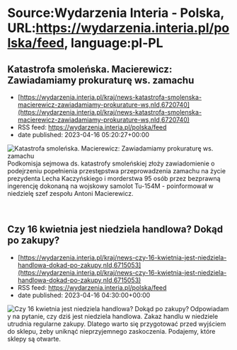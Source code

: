 # Source:Wydarzenia Interia - Polska, URL:https://wydarzenia.interia.pl/polska/feed, language:pl-PL

## Katastrofa smoleńska. Macierewicz: Zawiadamiamy prokuraturę ws. zamachu
 - [https://wydarzenia.interia.pl/kraj/news-katastrofa-smolenska-macierewicz-zawiadamiamy-prokurature-ws,nId,6720740](https://wydarzenia.interia.pl/kraj/news-katastrofa-smolenska-macierewicz-zawiadamiamy-prokurature-ws,nId,6720740)
 - RSS feed: https://wydarzenia.interia.pl/polska/feed
 - date published: 2023-04-16 05:20:27+00:00

<p><a href="https://wydarzenia.interia.pl/kraj/news-katastrofa-smolenska-macierewicz-zawiadamiamy-prokurature-ws,nId,6720740"><img align="left" alt="Katastrofa smoleńska. Macierewicz: Zawiadamiamy prokuraturę ws. zamachu" src="https://i.iplsc.com/katastrofa-smolenska-macierewicz-zawiadamiamy-prokurature-ws/000G1ROIPVAR2YOJ-C321.jpg" /></a>Podkomisja sejmowa ds. katastrofy smoleńskiej złoży zawiadomienie o podejrzeniu popełnienia przestępstwa przeprowadzenia zamachu na życie prezydenta Lecha Kaczyńskiego i morderstwa 95 osób przez bezprawną ingerencję dokonaną na wojskowy samolot Tu-154M - poinformował w niedzielę szef zespołu Antoni Macierewicz.</p><br clear="all" />

## Czy 16 kwietnia jest niedziela handlowa? Dokąd po zakupy?
 - [https://wydarzenia.interia.pl/kraj/news-czy-16-kwietnia-jest-niedziela-handlowa-dokad-po-zakupy,nId,6715053](https://wydarzenia.interia.pl/kraj/news-czy-16-kwietnia-jest-niedziela-handlowa-dokad-po-zakupy,nId,6715053)
 - RSS feed: https://wydarzenia.interia.pl/polska/feed
 - date published: 2023-04-16 04:30:00+00:00

<p><a href="https://wydarzenia.interia.pl/kraj/news-czy-16-kwietnia-jest-niedziela-handlowa-dokad-po-zakupy,nId,6715053"><img align="left" alt="Czy 16 kwietnia jest niedziela handlowa? Dokąd po zakupy?" src="https://i.iplsc.com/czy-16-kwietnia-jest-niedziela-handlowa-dokad-po-zakupy/000GRWEQOQM06REN-C321.jpg" /></a>Odpowiadamy na pytanie, czy dziś jest niedziela handlowa. Zakaz handlu w niedziele utrudnia regularne zakupy. Dlatego warto się przygotować przed wyjściem do sklepu, żeby uniknąć nieprzyjemnego zaskoczenia. Podajemy, które sklepy są otwarte.
</p><br clear="all" />

